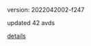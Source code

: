 version: 2022042002-f247

updated 42 avds

[details](https://github.com/0x74f917491bfa7ebfa379/ali_avd_db/blob/master/change_log/2022/04/20/02/f247.txt)